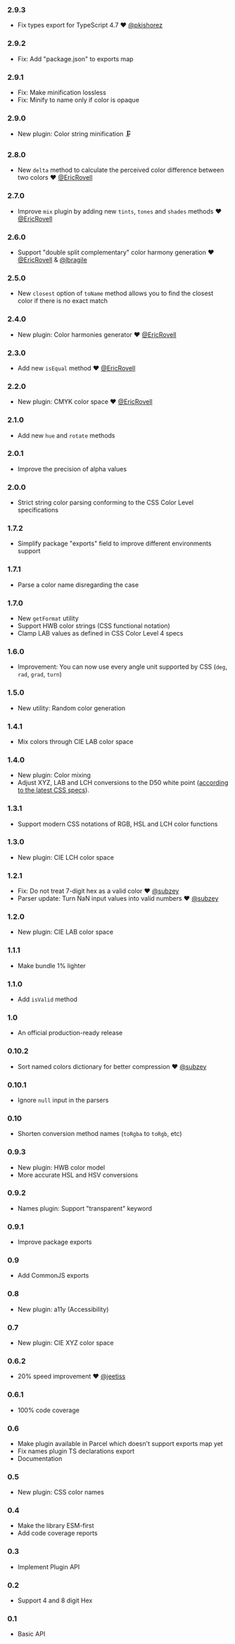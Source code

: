 ### 2.9.3

- Fix types export for TypeScript 4.7 ❤️ [@pkishorez](https://github.com/pkishorez)

### 2.9.2

- Fix: Add "package.json" to exports map

### 2.9.1

- Fix: Make minification lossless
- Fix: Minify to name only if color is opaque

### 2.9.0

- New plugin: Color string minification 🗜

### 2.8.0

- New `delta` method to calculate the perceived color difference between two colors
  ❤️ [@EricRovell](https://github.com/EricRovell)

### 2.7.0

- Improve `mix` plugin by adding new `tints`, `tones` and `shades` methods
  ❤️ [@EricRovell](https://github.com/EricRovell)

### 2.6.0

- Support "double split complementary" color harmony generation ❤️ [@EricRovell](https://github.com/EricRovell)
  & [@lbragile](https://github.com/lbragile)

### 2.5.0

- New `closest` option of `toName` method allows you to find the closest color if there is no exact match

### 2.4.0

- New plugin: Color harmonies generator ❤️ [@EricRovell](https://github.com/EricRovell)

### 2.3.0

- Add new `isEqual` method ❤️ [@EricRovell](https://github.com/EricRovell)

### 2.2.0

- New plugin: CMYK color space ❤️ [@EricRovell](https://github.com/EricRovell)

### 2.1.0

- Add new `hue` and `rotate` methods

### 2.0.1

- Improve the precision of alpha values

### 2.0.0

- Strict string color parsing conforming to the CSS Color Level specifications

### 1.7.2

- Simplify package "exports" field to improve different environments support

### 1.7.1

- Parse a color name disregarding the case

### 1.7.0

- New `getFormat` utility
- Support HWB color strings (CSS functional notation)
- Clamp LAB values as defined in CSS Color Level 4 specs

### 1.6.0

- Improvement: You can now use every angle unit supported by CSS (`deg`, `rad`, `grad`, `turn`)

### 1.5.0

- New utility: Random color generation

### 1.4.1

- Mix colors through CIE LAB color space

### 1.4.0

- New plugin: Color mixing
- Adjust XYZ, LAB and LCH conversions to the D50 white
  point ([according to the latest CSS specs](https://drafts.csswg.org/css-color-5/#color-spaces)).

### 1.3.1

- Support modern CSS notations of RGB, HSL and LCH color functions

### 1.3.0

- New plugin: CIE LCH color space

### 1.2.1

- Fix: Do not treat 7-digit hex as a valid color ❤️ [@subzey](https://github.com/subzey)
- Parser update: Turn NaN input values into valid numbers ❤️ [@subzey](https://github.com/subzey)

### 1.2.0

- New plugin: CIE LAB color space

### 1.1.1

- Make bundle 1% lighter

### 1.1.0

- Add `isValid` method

### 1.0

- An official production-ready release

### 0.10.2

- Sort named colors dictionary for better compression ❤️ [@subzey](https://github.com/subzey)

### 0.10.1

- Ignore `null` input in the parsers

### 0.10

- Shorten conversion method names (`toRgba` to `toRgb`, etc)

### 0.9.3

- New plugin: HWB color model
- More accurate HSL and HSV conversions

### 0.9.2

- Names plugin: Support "transparent" keyword

### 0.9.1

- Improve package exports

### 0.9

- Add CommonJS exports

### 0.8

- New plugin: a11y (Accessibility)

### 0.7

- New plugin: CIE XYZ color space

### 0.6.2

- 20% speed improvement ❤️ [@jeetiss](https://github.com/jeetiss)

### 0.6.1

- 100% code coverage

### 0.6

- Make plugin available in Parcel which doesn't support exports map yet
- Fix names plugin TS declarations export
- Documentation

### 0.5

- New plugin: CSS color names

### 0.4

- Make the library ESM-first
- Add code coverage reports

### 0.3

- Implement Plugin API

### 0.2

- Support 4 and 8 digit Hex

### 0.1

- Basic API
